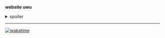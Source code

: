 <b>website uwu</b>
<details>
<summary>spoiler</summary>

*it's a portfolio website*
</details>


----
[![wakatime](https://wakatime.com/badge/user/018dc268-cd1f-405a-abd9-12f1bce09a2f/project/486b2f5b-e3e0-4f40-9482-8b9face10cee.svg)](https://wakatime.com/@saahiil/projects/exdhyjgelw)